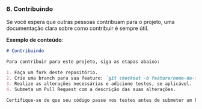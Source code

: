 
### 6. **Contribuindo**
Se você espera que outras pessoas contribuam para o projeto, uma documentação clara sobre como contribuir é sempre útil.

**Exemplo de conteúdo**:
```markdown
# Contribuindo

Para contribuir para este projeto, siga as etapas abaixo:

1. Faça um fork deste repositório.
2. Crie uma branch para sua feature: `git checkout -b feature/nome-da-feature`.
3. Realize as alterações necessárias e adicione testes, se aplicável.
4. Submeta um Pull Request com a descrição das suas alterações.

Certifique-se de que seu código passe nos testes antes de submeter um PR.
